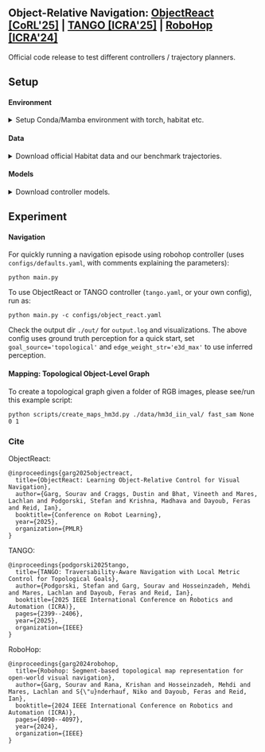 ## Object-Relative Navigation: [ObjectReact [CoRL'25]](https://object-react.github.io/) | [TANGO [ICRA'25]](https://podgorki.github.io/TANGO/) | [RoboHop [ICRA'24]](https://oravus.github.io/RoboHop/)
Official code release to test different controllers / trajectory planners.

## Setup
#### Environment

<details>
  <summary> Setup Conda/Mamba environment with torch, habitat etc. </summary>

```
conda create -n nav
conda activate nav

conda install python=3.9 mamba -c conda-forge
mamba install pip numpy matplotlib pytorch torchvision pytorch-cuda=11.8 opencv=4.6 cmake=3.14.0 habitat-sim withbullet numba=0.57 pyyaml ipykernel networkx h5py natsort open-clip-torch transformers einops scikit-learn kornia pgmpy python-igraph pyvis -c pytorch -c nvidia -c aihabitat -c conda-forge

mamba install -c conda-forge ultralytics

mamba install -c conda-forge tyro faiss-gpu scikit-image ipykernel spatialmath-python gdown utm seaborn wandb kaggle yacs

# setup git submodule (for objectreact controller)
git clone https://github.com/oravus/object-rel-nav.git
cd object-rel-nav/
git submodule update --init --recursive

# install habitat-lab
cd libs/
git clone https://github.com/facebookresearch/habitat-lab.git
cd habitat-lab/
git checkout v0.2.4
pip install -e habitat-lab
```
</details>

#### Data
<details>
<summary>
Download official Habitat data and our benchmark trajectories.
</summary>

In `./data/`, sym link the following downloads as subdirs: `hm3d v0.2`, `instance_imagenav_hm3d_v3`, and `hm3d_iin_val`.
- Download official `hm3d v0.2` following instructions [here](https://github.com/matterport/habitat-matterport-3dresearch).
- Download official `InstanceImageNav` challenge dataset from [here](https://dl.fbaipublicfiles.com/habitat/data/datasets/imagenav/hm3d/v3/instance_imagenav_hm3d_v3.zip) (Direct Link | ~512 mb)
- Download our test trajectory data `hm3d_iin_val` from [here](https://drive.google.com/file/d/18yhsuz52QvWQ8gQHeWXLAaqoa6T6jk0O/view?usp=sharing). 

</details>

#### Models
<details> 
<summary> Download controller models.
 </summary>

In `model_weights/`:

- TANGO: Download depth anything model from [here](https://huggingface.co/spaces/LiheYoung/Depth-Anything/tree/main/checkpoints_metric_depth) [1.3 GB] and its base vit from [here](https://huggingface.co/spaces/LiheYoung/Depth-Anything/tree/main/checkpoints) [1.3 GB].
- PixNav: Download the original authors' provided checkpoint from our hosting [here](https://drive.google.com/file/d/1QcnwulbuGEsZX_4qmsH9jD4_iWfUNXeX/view?usp=sharing) [208 MB].

</details>

## Experiment
#### Navigation
For quickly running a navigation episode using robohop controller (uses `configs/defaults.yaml`, with comments explaining the parameters):

```
python main.py
```


To use ObjectReact or TANGO controller (`tango.yaml`, or your own config), run as:

```
python main.py -c configs/object_react.yaml
```

Check the output dir `./out/` for `output.log` and visualizations. The above config uses ground truth perception for a quick start, set `goal_source='topological'` and `edge_weight_str='e3d_max'` to use inferred perception.


#### Mapping: Topological Object-Level Graph
To create a topological graph given a folder of RGB images, please see/run this example script:

```
python scripts/create_maps_hm3d.py ./data/hm3d_iin_val/ fast_sam None 0 1
```


### Cite
ObjectReact:
```
@inproceedings{garg2025objectreact,
  title={ObjectReact: Learning Object-Relative Control for Visual Navigation},
  author={Garg, Sourav and Craggs, Dustin and Bhat, Vineeth and Mares, Lachlan and Podgorski, Stefan and Krishna, Madhava and Dayoub, Feras and Reid, Ian},
  booktitle={Conference on Robot Learning},
  year={2025},
  organization={PMLR}
}
```

TANGO:
```
@inproceedings{podgorski2025tango,
  title={TANGO: Traversability-Aware Navigation with Local Metric Control for Topological Goals},
  author={Podgorski, Stefan and Garg, Sourav and Hosseinzadeh, Mehdi and Mares, Lachlan and Dayoub, Feras and Reid, Ian},
  booktitle={2025 IEEE International Conference on Robotics and Automation (ICRA)},
  pages={2399--2406},
  year={2025},
  organization={IEEE}
}
```

RoboHop:
```
@inproceedings{garg2024robohop,
  title={Robohop: Segment-based topological map representation for open-world visual navigation},
  author={Garg, Sourav and Rana, Krishan and Hosseinzadeh, Mehdi and Mares, Lachlan and S{\"u}nderhauf, Niko and Dayoub, Feras and Reid, Ian},
  booktitle={2024 IEEE International Conference on Robotics and Automation (ICRA)},
  pages={4090--4097},
  year={2024},
  organization={IEEE}
}
```
